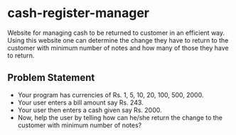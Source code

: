 # cash-register-manager

 Website for managing cash to be returned to customer in an efficient way.
 Using this website one can determine the change they have to return to the customer with minimum number of notes and how many of those they have to return.
## Problem Statement

- Your program has currencies of Rs. 1, 5, 10, 20, 100, 500, 2000.
- Your user enters a bill amount say Rs. 243.
- Your user then enters a cash given say Rs. 2000.
- Now, help the user by telling how can he/she return the change to the customer with minimum number of notes?
